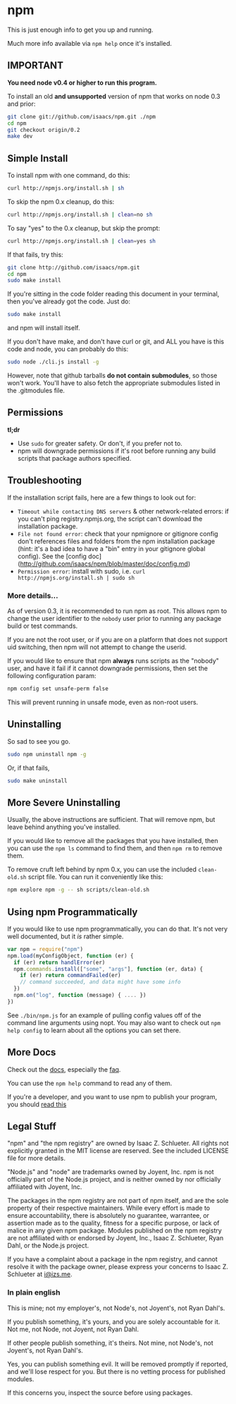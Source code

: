 # npm

This is just enough info to get you up and running.

Much more info available via `npm help` once it's installed.

## IMPORTANT

**You need node v0.4 or higher to run this program.**

To install an old **and unsupported** version of npm that works on node 0.3
and prior:

```bash
git clone git://github.com/isaacs/npm.git ./npm
cd npm
git checkout origin/0.2
make dev
```

## Simple Install

To install npm with one command, do this:

```bash
curl http://npmjs.org/install.sh | sh
```

To skip the npm 0.x cleanup, do this:

```bash
curl http://npmjs.org/install.sh | clean=no sh
```

To say "yes" to the 0.x cleanup, but skip the prompt:

```bash
curl http://npmjs.org/install.sh | clean=yes sh
```

If that fails, try this:

```bash
git clone http://github.com/isaacs/npm.git
cd npm
sudo make install
```

If you're sitting in the code folder reading this document in your
terminal, then you've already got the code.  Just do:

```bash
sudo make install
```

and npm will install itself.

If you don't have make, and don't have curl or git, and ALL you have is
this code and node, you can probably do this:

```bash
sudo node ./cli.js install -g
```

However, note that github tarballs **do not contain submodules**, so
those won't work.  You'll have to also fetch the appropriate submodules
listed in the .gitmodules file.

## Permissions

**tl;dr**

* Use `sudo` for greater safety.  Or don't, if you prefer not to.
* npm will downgrade permissions if it's root before running any build
  scripts that package authors specified.

## Troubleshooting

If the installation script fails, here are a few things to look out
for:

* `Timeout while contacting DNS servers` & other network-related
errors: if you can't ping registry.npmjs.org, the script can't
download the installation package.
* `File not found error`: check that your npmignore or gitignore
config don't references files and folders from the npm installation
package (hint: it's a bad idea to have a "bin" entry in your gitignore
global config). See the [config doc]
(http://github.com/isaacs/npm/blob/master/doc/config.md)
* `Permission error`: install with sudo, i.e. `curl
http://npmjs.org/install.sh | sudo sh`

### More details...

As of version 0.3, it is recommended to run npm as root.
This allows npm to change the user identifier to the `nobody` user prior
to running any package build or test commands.

If you are not the root user, or if you are on a platform that does not
support uid switching, then npm will not attempt to change the userid.

If you would like to ensure that npm **always** runs scripts as the
"nobody" user, and have it fail if it cannot downgrade permissions, then
set the following configuration param:

```bash
npm config set unsafe-perm false
```

This will prevent running in unsafe mode, even as non-root users.

## Uninstalling

So sad to see you go.

```bash
sudo npm uninstall npm -g
```

Or, if that fails,

```bash
sudo make uninstall
```

## More Severe Uninstalling

Usually, the above instructions are sufficient.  That will remove
npm, but leave behind anything you've installed.

If you would like to remove all the packages that you have installed,
then you can use the `npm ls` command to find them, and then `npm rm` to
remove them.

To remove cruft left behind by npm 0.x, you can use the included
`clean-old.sh` script file.  You can run it conveniently like this:

```bash
npm explore npm -g -- sh scripts/clean-old.sh
```

## Using npm Programmatically

If you would like to use npm programmatically, you can do that.
It's not very well documented, but it *is* rather simple.

```javascript
var npm = require("npm")
npm.load(myConfigObject, function (er) {
  if (er) return handlError(er)
  npm.commands.install(["some", "args"], function (er, data) {
    if (er) return commandFailed(er)
    // command succeeded, and data might have some info
  })
  npm.on("log", function (message) { .... })
})
```

See `./bin/npm.js` for an example of pulling config values off of the
command line arguments using nopt.  You may also want to check out `npm
help config` to learn about all the options you can set there.

## More Docs

Check out the [docs](http://github.com/isaacs/npm/blob/master/doc/),
especially the
[faq](http://github.com/isaacs/npm/blob/master/doc/faq.md#readme).

You can use the `npm help` command to read any of them.

If you're a developer, and you want to use npm to publish your program,
you should
[read this](http://github.com/isaacs/npm/blob/master/doc/developers.md#readme)

## Legal Stuff

"npm" and "the npm registry" are owned by Isaac Z. Schlueter.  All
rights not explicitly granted in the MIT license are reserved. See the
included LICENSE file for more details.

"Node.js" and "node" are trademarks owned by Joyent, Inc.  npm is not
officially part of the Node.js project, and is neither owned by nor
officially affiliated with Joyent, Inc.

The packages in the npm registry are not part of npm itself, and are the
sole property of their respective maintainers.  While every effort is
made to ensure accountability, there is absolutely no guarantee,
warrantee, or assertion made as to the quality, fitness for a specific
purpose, or lack of malice in any given npm package.  Modules
published on the npm registry are not affiliated with or endorsed by
Joyent, Inc., Isaac Z. Schlueter, Ryan Dahl, or the Node.js project.

If you have a complaint about a package in the npm registry, and cannot
resolve it with the package owner, please express your concerns to
Isaac Z. Schlueter at <i@izs.me>.

### In plain english

This is mine; not my employer's, not Node's, not Joyent's, not Ryan
Dahl's.

If you publish something, it's yours, and you are solely accountable
for it.  Not me, not Node, not Joyent, not Ryan Dahl.

If other people publish something, it's theirs.  Not mine, not Node's,
not Joyent's, not Ryan Dahl's.

Yes, you can publish something evil.  It will be removed promptly if
reported, and we'll lose respect for you.  But there is no vetting
process for published modules.

If this concerns you, inspect the source before using packages.
